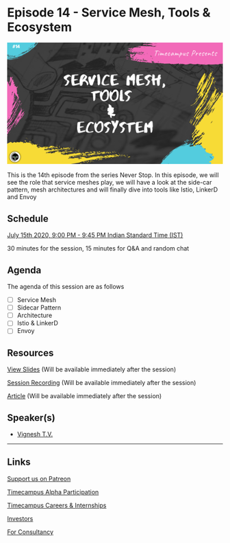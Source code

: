 # Episode 14 - Service Mesh, Tools & Ecosystem

![](14-ServiceMesh.png)

This is the 14th episode from the series Never Stop. In this episode, we will see the role that service meshes play, we will have a look at the side-car pattern, mesh architectures and will finally dive into tools like Istio, LinkerD and Envoy

## Schedule

[July 15th 2020, 9:00 PM - 9:45 PM Indian Standard Time (IST)](https://calendar.google.com/event?action=TEMPLATE&tmeid=NWpzYnFwdTU5dWhpM20zNzJ2NThyaDJzYjAgdGltZWNhbXB1cy5jb21fM2hxNHB0a3MwbGUycm5kMGowMW82MDE0YWdAZw&tmsrc=timecampus.com_3hq4ptks0le2rnd0j01o6014ag%40group.calendar.google.com)

30 minutes for the session, 15 minutes for Q&A and random chat

## Agenda

The agenda of this session are as follows

- [ ] Service Mesh
- [ ] Sidecar Pattern
- [ ] Architecture
- [ ] Istio & LinkerD
- [ ] Envoy

## Resources

[View Slides](#) (Will be available immediately after the session)

[Session Recording](#) (Will be available immediately after the session)

[Article](#) (Will be available immediately after the session)

## Speaker(s)

- [Vignesh T.V.](http://tvvignesh.com/)

------------------------------------------

## Links

[Support us on Patreon](https://www.patreon.com/timecampus)

[Timecampus Alpha Participation](https://docs.google.com/forms/d/1-fHizPhuXqDKqFZ2ns7Ttl00mT13DtjsRbHE5KtpxXs/viewform)

[Timecampus Careers & Internships](https://docs.google.com/forms/d/1jHW-I5yjHl49itwoyM5xxYUao0X1fbnnoxJd78fS5u8/viewform)

[Investors](https://docs.google.com/forms/d/13jkHPdvqoMDNsyzpC8-Dbv0lai8bXOvOLIovey7hfUM/viewform)

[For Consultancy](https://docs.google.com/forms/d/e/1FAIpQLSeCb-Pu7Hcnh7oRvleRka2VW8EVZ6d8cNEccV7jKVmzhE6ilg/viewform)
